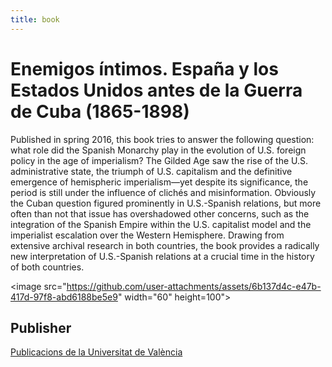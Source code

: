 ```yaml
---
title: book
---
```


# Enemigos íntimos. España y los Estados Unidos antes de la Guerra de Cuba (1865-1898) 

Published in spring 2016, this book tries to answer the following question: what role did the Spanish Monarchy play in the evolution of U.S. foreign policy in the age of imperialism? The Gilded Age saw the rise of the U.S. administrative state, the triumph of U.S. capitalism and the definitive emergence of hemispheric imperialism—yet despite its significance, the period is still under the influence of clichés and misinformation. Obviously the Cuban question figured prominently in U.S.-Spanish relations, but more often than not that issue has overshadowed other concerns, such as the integration of the Spanish Empire within the U.S. capitalist model and the imperialist escalation over the Western Hemisphere. Drawing from extensive archival research in both countries, the book provides a radically new interpretation of U.S.-Spanish relations at a crucial time in the history of both countries.


<image src="https://github.com/user-attachments/assets/6b137d4c-e47b-417d-97f8-abd6188be5e9" width="60" height=100">


## Publisher
[Publicacions de la Universitat de València](https://puv.uv.es/enemigos-intimos.html)
